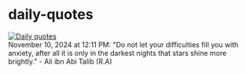 # daily-quotes
[![Daily quotes](https://github.com/ceepu8/daily-quotes/actions/workflows/daily-quote.yml/badge.svg)](https://github.com/ceepu8/daily-quotes/actions/workflows/daily-quote.yml)<br/>
November 10, 2024 at 12:11 PM: "Do not let your difficulties fill you with anxiety, after all it is only in the darkest nights that stars shine more brightly." - Ali ibn Abi Talib (R.A)
